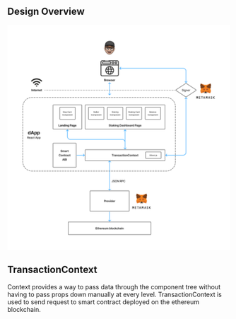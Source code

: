 ## Design Overview

![](./assets/fe-overview.png)

## TransactionContext

Context provides a way to pass data through the component tree without having to pass props down manually at every level.
TransactionContext is used to send request to smart contract deployed on the ethereum blockchain.

